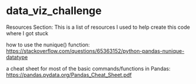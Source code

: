 # data_viz_challenge


Resources Section: This is a list of resources I used to help create this code where I got stuck

how to use the nunique() function: https://stackoverflow.com/questions/65363152/python-pandas-nunique-datatype

a cheat sheet for most of the basic commands/functions in Pandas: https://pandas.pydata.org/Pandas_Cheat_Sheet.pdf
